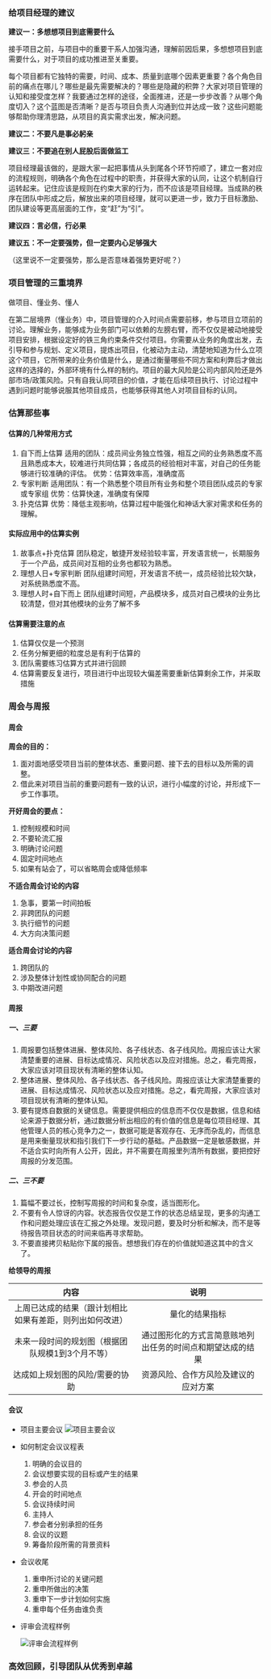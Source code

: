 ### 给项目经理的建议

**建议一：多想想项目到底需要什么**

接手项目之前，与项目中的重要干系人加强沟通，理解前因后果，多想想项目到底需要什么，对于项目的成功推进至关重要。

每个项目都有它独特的需要，时间、成本、质量到底哪个因素更重要？各个角色目前的痛点在哪儿？哪些是最先需要解决的？哪些是隐藏的积弊？大家对项目管理的认知和接受度怎样？我要通过怎样的途径，全面推进，还是一步步改善？从哪个角度切入？这个蓝图是否清晰？是否与项目负责人沟通到位并达成一致？这些问题能够帮助你理清思路，从项目的真实需求出发，解决问题。

**建议二：不要凡是事必躬亲**

**建议三：不要追在别人屁股后面做监工**

项目经理最该做的，是跟大家一起把事情从头到尾各个环节捋顺了，建立一套对应的流程规则，明确各个角色在过程中的职责，并获得大家的认同，让这个机制自行运转起来。记住应该是规则在约束大家的行为，而不应该是项目经理。当成熟的秩序在团队中形成之后，解放出来的项目经理，就可以更进一步，致力于目标激励、团队建设等更高层面的工作，变“赶”为“引”。

**建议四：言必信，行必果**

**建议五：不一定要强势，但一定要内心足够强大**

（这里说不一定要强势，那么是否意味着强势更好呢？）

### 项目管理的三重境界

做项目、懂业务、懂人

在第二层境界（懂业务）中，项目管理的介入时间点需要前移，参与项目立项前的讨论。理解业务，能够成为业务部门可以依赖的左膀右臂，而不仅仅是被动地接受项目安排，根据设定好的铁三角约束条件交付项目。你需要从业务的角度出发，去引导和参与规划、定义项目，提炼出项目，化被动为主动，清楚地知道为什么立项这个项目，它所带来的业务价值是什么，是通过衡量哪些不同方案和利弊后才做出这样的选择的，外部环境有什么样的制约。项目的最大风险是公司内部风险还是外部市场/政策风险。只有自我认同项目的价值，才能在后续项目执行、讨论过程中遇到问题时能够说服其他项目成员，也能够获得其他人对项目目标的认同。

### 估算那些事

#### 估算的几种常用方式

1. 自下而上估算
   适用的团队：成员间业务独立性强，相互之间的业务熟悉度不高且熟悉成本大，较难进行共同估算；各成员的经验相对丰富，对自己的任务能够进行较准确的评估。
   优势：估算效率高，准确度高
2. 专家判断
   适用团队：有一个熟悉整个项目所有业务和整个项目团队成员的专家或专家组
   优势：估算快速，准确度有保障
3. 扑克估算
   优势：降低主观影响，估算过程中能强化和神话大家对需求和任务的理解。

#### 实际应用中的估算实例

1. 故事点+扑克估算
   团队稳定，敏捷开发经验较丰富，开发语言统一，长期服务于一个产品，成员间对互相的业务也都较为熟悉。
2. 理想人日+专家判断
   团队组建时间短，开发语言不统一，成员经验比较欠缺，对系统熟悉度不高。
3. 理想人时+自下而上
   团队组建时间短，产品模块多，成员对自己模块的业务比较清楚，但对其他模块的业务了解不多

#### 估算需要注意的点

1. 估算仅仅是一个预测
2. 任务分解更细的粒度总是有利于估算的
3. 团队需要练习估算方式并进行回顾
4. 估算需要反复进行，项目进行中出现较大偏差需要重新估算剩余工作，并采取措施

### 周会与周报

#### 周会

**周会的目的：**

1. 面对面地感受项目当前的整体状态、重要问题、接下去的目标以及所需的调整。
2. 借此来对项目当前的重要问题有一致的认识，进行小幅度的讨论，并形成下一步工作事项。

**开好周会的要点：**

1. 控制规模和时间
2. 不要轮流汇报
3. 明确讨论问题
4. 固定时间地点
5. 如果有站会了，可以省略周会或降低频率

**不适合周会讨论的内容**

1. 急事，要第一时间拍板
2. 非跨团队的问题
3. 执行细节的问题
4. 大方向决策问题

**适合周会讨论的内容**

1. 跨团队的
2. 涉及整体计划性或协同配合的问题
3. 中期改进问题

#### 周报

##### 一、三要

1. 周报要包括整体进展、整体风险、各子线状态、各子线风险。周报应该让大家清楚重要的进展、目标达成情况、风险状态以及应对措施。总之，看完周报，大家应该对项目现状有清晰的整体认知。
2. 整体进展、整体风险、各子线状态、各子线风险。周报应该让大家清楚重要的进展、目标达成情况、风险状态以及应对措施。总之，看完周报，大家应该对项目现状有清晰的整体认知。
3. 要有提炼自数据的关键信息。需要提供相应的信息而不仅仅是数据，信息和结论来源于数据分析，通过数据分析出相应的有价值的信息是每位项目经理、其他管理人员的核心竞争力之一，数据可能是客观存在、无序而杂乱的，而信息是用来衡量现状和指引我们下一步行动的基础。产品数据一定是敏感数据，并不适合实时向所有人公开，因此，并不需要在周报里列清所有数据，要把控好周报的分发范围。

##### 二、三不要

1. 篇幅不要过长，控制写周报的时间和复杂度，适当图形化。
2. 不要有令人惊讶的内容。状态报告仅仅是工作的状态总结呈现，更多的沟通工作和问题处理应该在汇报之外处理。发现问题，要及时分析和解决，而不是等待报告项目状态的时间来临再寻求帮助。
3. 不要直接拷贝粘贴你下属的报告。想想我们存在的价值就知道这其中的含义了。

**给领导的周报**

|                           内容                           |                            说明                            |
| :------------------------------------------------------: | :--------------------------------------------------------: |
| 上周已达成的结果（跟计划相比如果有差距，则列出如何改进） |                       量化的结果指标                       |
|     未来一段时间的规划图（根据团队规模1到3个月不等）     | 通过图形化的方式言简意赅地列出任务的时间点和期望达成的结果 |
|             达成如上规划图的风险/需要的协助              |            资源风险、合作方风险及建议的应对方案            |

#### 会议

- 项目主要会议
  ![项目主要会议](./photo/项目主要会议.png)

- 如何制定会议议程表

  1. 明确的会议目的
  2. 会议想要实现的目标或产生的结果
  3. 参会的人员
  4. 开会的时间地点
  5. 会议持续时间
  6. 主持人
  7. 参会者分别承担的任务
  8. 会议的议题
  9. 筹备阶段所需的背景资料

- 会议收尾

  1. 重申所讨论的关键问题
  2. 重申所做出的决策
  3. 重申下一步计划如何实施
  4. 重申每个任务由谁负责

- 评审会流程样例

  ![评审会流程样例](./photo/评审会流程样例.png)

### 高效回顾，引导团队从优秀到卓越